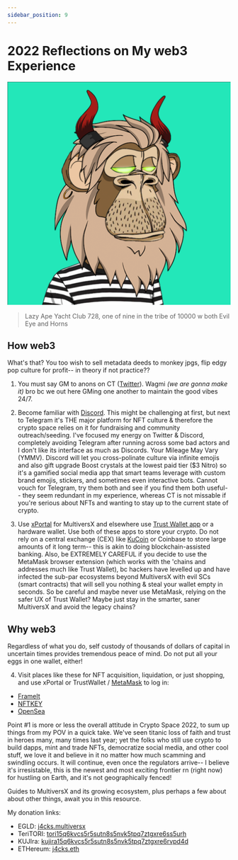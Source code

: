 ```yaml
---
sidebar_position: 9
---
```

# 2022 Reflections on My web3 Experience

![A horned cartoon ape with lion's mane, eyes glowing like radium](./layc728.png)
> Lazy Ape Yacht Club 728, one of nine in the tribe of 10000 w both Evil Eye and Horns

## How web3

What's that? You too wish to sell metadata deeds to monkey jpgs, flip edgy pop culture for profit-- in theory if not practice??

1. You must say GM to anons on CT ([Twitter](https://www.twitter.com/xJ4cks)). Wagmi *(we are gonna make it)* bro bc we out here GMing one another to maintain the good vibes 24/7. 

2. Become familiar with [Discord](https://www.discord.com). This might be challenging at first, but next to Telegram it's THE major platform for NFT culture & therefore the crypto space relies on it for fundraising and community outreach/seeding. I've focused my energy on Twitter & Discord, completely avoiding Telegram after running across some bad actors and I don't like its interface as much as Discords. Your Mileage May Vary (YMMV). Discord will let you cross-polinate culture via infinite emojis and also gift upgrade Boost crystals at the lowest paid tier ($3 Nitro) so it's a gamified social media app that smart teams leverage with custom brand emojis, stickers, and sometimes even interactive bots. Cannot vouch for Telegram, try them both and see if you find them both useful-- they seem redundant in my experience, whereas CT is not missable if you're serious about NFTs and wanting to stay up to the current state of crypto.

3. Use [xPortal](https://xport.al/referral/o6q0in3yh6/) for MultiversX and elsewhere use [Trust Wallet app](https://trustwallet.com) or a hardware wallet. Use both of these apps to store your crypto. Do not rely on a central exchange (CEX) like [KuCoin](https://accounts.binance.us/en/register?ref=52116724) or Coinbase to store large amounts of it long term-- this is akin to doing blockchain-assisted banking. Also, be EXTREMELY CAREFUL if you decide to use the MetaMask browser extension (which works with the 'chains and addresses much like Trust Wallet), bc hackers have levelled up and have infected the sub-par ecosystems beyond MultiversX with evil SCs (smart contracts) that will sell you nothing & steal your wallet empty in seconds. So be careful and maybe never use MetaMask, relying on the safer UX of Trust Wallet? Maybe just stay in the smarter, saner MultiversX and avoid the legacy chains? 

## Why web3

Regardless of what you do, self custody of thousands of dollars of capital in uncertain times provides tremendous peace of mind. Do not put all your eggs in one wallet, either!

4. Visit places like these for NFT acquisition, liquidation, or just shopping, and use xPortal or TrustWallet / [MetaMask](https://metamask.io) to log in:
- [FrameIt](https://frameit.gg)
- [NFTKEY](https://nftkey.app)
- [OpenSea](https://opensea.io)

Point #1 is more or less the overall attitude in Crypto Space 2022, to sum up things from my POV in a quick take. We've seen titanic loss of faith and trust in heroes many, many times last year; yet the folks who still use crypto to build dapps, mint and trade NFTs, democratize social media, and other cool stuff, we love it and believe in it no matter how much scamming and swindling occurs. It will continue, even once the regulators arrive-- I believe it's irresistable, this is the newest and most exciting frontier rn (right now) for hustling on Earth, and it's not geographically fenced!


Guides to MultiversX and its growing ecosystem, plus perhaps a few about about other things, await you in this resource.


My donation links:

- EGLD: [j4cks.multiversx](https://explorer.multiversx.com/accounts/erd159mypt4myss3mqrs89ft0hjeacffks2690gq9u3mlh73m9sh0w5s09eqhh)
- TeriTORI: [tori15q6kvcs5r5sutn8s5nvk5tpq7ztgxre6ss5urh](https://www.mintscan.io/teritori/account/tori15q6kvcs5r5sutn8s5nvk5tpq7ztgxre6ss5urh)
- KUJIra: [kujira15q6kvcs5r5sutn8s5nvk5tpq7ztgxre6rvpd4d](https://www.mintscan.io/kujira/account/kujira15q6kvcs5r5sutn8s5nvk5tpq7ztgxre6rvpd4d)
- ETHereum: [j4cks.eth](https://etherscan.io/enslookup-search?search=j4cks.eth)